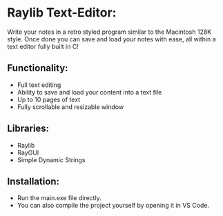 # Raylib Text-Editor: 
Write your notes in a retro styled program similar to the Macintosh 128K style. Once done you can save and load your notes with ease, all within a text editor fully built in C! 

## Functionality:
- Full text editing
- Ability to save and load your content into a text file
- Up to 10 pages of text
- Fully scrollable and resizable window

## Libraries:
- Raylib
- RayGUI
- Simple Dynamic Strings

## Installation:
- Run the main.exe file directly.
- You can also compile the project yourself by opening it in VS Code.
